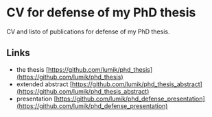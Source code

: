 # CV for defense of my PhD thesis

CV and listo of publications for defense of my PhD thesis.


## Links

- the thesis [https://github.com/lumik/phd_thesis](https://github.com/lumik/phd_thesis)
- extended abstract [https://github.com/lumik/phd_thesis_abstract](https://github.com/lumik/phd_thesis_abstract)
- presentation [https://github.com/lumik/phd_defense_presentation](https://github.com/lumik/phd_defense_presentation)
